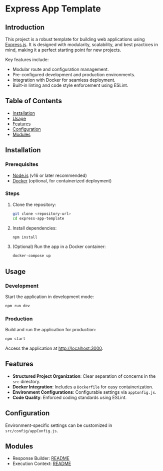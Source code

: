 # Express App Template

## Introduction

This project is a robust template for building web applications using [Express.js](https://expressjs.com/). It is designed with modularity, scalability, and best practices in mind, making it a perfect starting point for new projects.

Key features include:
- Modular route and configuration management.
- Pre-configured development and production environments.
- Integration with Docker for seamless deployment.
- Built-in linting and code style enforcement using ESLint.

## Table of Contents
- [Installation](#installation)
- [Usage](#usage)
- [Features](#features)
- [Configuration](#configuration)
- [Modules](#modules)

## Installation

### Prerequisites
- [Node.js](https://nodejs.org/) (v16 or later recommended)
- [Docker](https://www.docker.com/) (optional, for containerized deployment)

### Steps
1. Clone the repository:
   ```bash
   git clone <repository-url>
   cd express-app-template
   ```
2. Install dependencies:
   ```bash
   npm install
   ```
3. (Optional) Run the app in a Docker container:
   ```bash
   docker-compose up
   ```

## Usage

### Development
Start the application in development mode:
```bash
npm run dev
```

### Production
Build and run the application for production:
```bash
npm start
```

Access the application at [http://localhost:3000](http://localhost:3000).

## Features
- **Structured Project Organization**: Clear separation of concerns in the `src` directory.
- **Docker Integration**: Includes a `Dockerfile` for easy containerization.
- **Environment Configurations**: Configurable settings via `appConfig.js`.
- **Code Quality**: Enforced coding standards using ESLint.

## Configuration

Environment-specific settings can be customized in `src/config/appConfig.js`.

## Modules

- Response Builder: [README](./src/core/response-builder/README.md)
- Execution Context: [README](./src/core/execution-context/README.md)